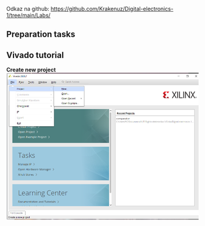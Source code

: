 Odkaz na github: https://github.com/Krakenuz/Digital-electronics-1/tree/main/Labs/
## Preparation tasks





## Vivado tutorial
__Create new project__
![Create new project](Images/File-new.png)